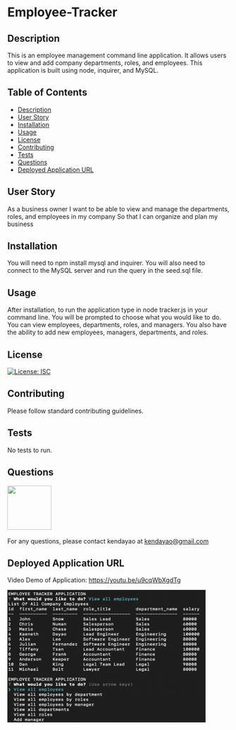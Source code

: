 # Employee-Tracker

## Description

This is an employee management command line application. It allows users to view and add company departments, roles, and employees. This application is built using node, inquirer, and MySQL.

## Table of Contents

* [Description](#description)
* [User Story](#user-story)
* [Installation](#installation)
* [Usage](#usage)
* [License](#license)
* [Contributing](#contributing)
* [Tests](#tests)
* [Questions](#questions)
* [Deployed Application URL](#deployed-application-URL)



## User Story


As a business owner
I want to be able to view and manage the departments, roles, and employees in my company
So that I can organize and plan my business


## Installation


You will need to npm install mysql and inquirer. You will also need to connect to the MySQL server and run the query in the seed.sql file.


## Usage


After installation, to run the application type in node tracker.js in your command line. You will be prompted to choose what you would like to do. You can view employees, departments, roles, and managers. You also have the ability to add new employees, managers, departments, and roles.



## License


[![License: ISC](https://img.shields.io/badge/License-ISC-blue.svg)](https://opensource.org/licenses/ISC)


## Contributing


Please follow standard contributing guidelines.


## Tests


No tests to run.


## Questions

<img src="https://avatars3.githubusercontent.com/u/62568395?v=4" width="100" height="100">

For any questions, please contact kendayao at kendayao@gmail.com

## Deployed Application URL

Video Demo of Application: https://youtu.be/u9cqWbXgdTg

<img src="images/employeetracker.png" width="450" height="300">
